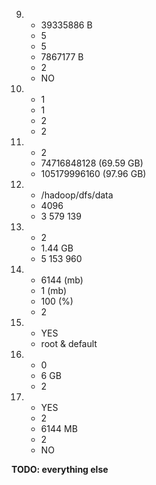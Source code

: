 9.
    - 39335886 B
    - 5
    - 5
    - 7867177 B
    - 2
    - NO
11.
    - 1
    - 1
    - 2
    - 2
13.
    - 2
    - 74716848128 (69.59 GB)
    - 105179996160 (97.96 GB)
14.
    - /hadoop/dfs/data
    - 4096
    - 3 579 139
15.
    - 2
    - 1.44 GB
    - 5 153 960
19.
    - 6144 (mb)
    - 1 (mb)
    - 100 (%)
    - 2
21.
    - YES
    - root & default
23.
    - 0
    - 6 GB
    - 2
26.
    - YES
    - 2
    - 6144 MB
    - 2
    - NO

**TODO: everything else**
